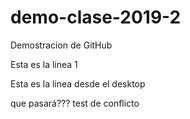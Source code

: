 # demo-clase-2019-2
Demostracion de GitHub

Esta es la linea 1

Esta es la linea desde el desktop



que pasará???
test de conflicto
